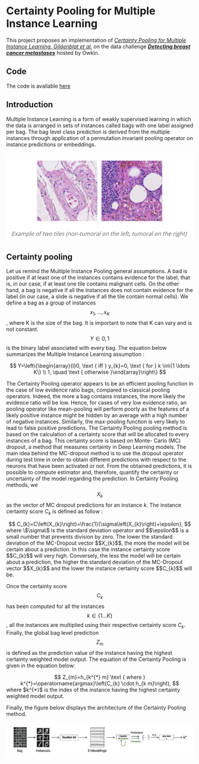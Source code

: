 # Certainty Pooling for Multiple Instance Learning

This project proposes an implementation of [*Certainty Pooling for Multiple Instance Learning, Gildenblat et al.*](https://arxiv.org/pdf/2008.10548.pdf) on the data challenge [***Detecting breast cancer metastases***](https://challengedata.ens.fr/participants/challenges/18/) hosted by Owkin. 


## Code

The code is available [here](https://github.com/hippolytelrm/certainty-pooling-mil)

## Introduction 

Multiple Instance Learning is a form of weakly supervised learning in which the data is arranged in sets of instances called bags with one label assigned per bag. The bag level class prediction is derived from the multiple instances through application of a permutation invariant pooling operator on instance predictions or embeddings.


![image info](./assets/images/project1/slide.png)

## Certainty pooling 

Let us remind the Multiple Instance Pooling general assumptions. A bad is positive if at least one of the instances contains evidence for the label, that is, in our case, if at least one tile contains malignant cells. On the other hand, a bag is negative if all the instances does not contain evidence for the label (in our case, a slide is negative if all the tile contain normal cells). We define a bag as a group of instances $${x_1,...,x_K}$$ , where K is the size of the bag. It is important to note that K can vary and is not constant. $$Y ∈ {0, 1}$$ is the binary label associated with every bag. The equation below summarizes the Multiple Instance Learning assumption :

<center>
$$
Y=\left\{\begin{array}{l}0, \text { iff } y_{k}=0, \text { for } k \in\{1 \ldots K\} \\ 1, \quad \text { otherwise }\end{array}\right\}
$$
</center>

The Certainty Pooling operator appears to be an efficient pooling function in the case of low evidence ratio bags, compared to classical pooling operators. Indeed, the more a bag contains instances, the more likely the evidence ratio will be low. Hence, for cases of very low evidence ratio, an pooling operator like mean-pooling will perform poorly as the features of a likely positive instance might be hidden by an average with a high number of negative instances. Similarly, the max-pooling function is very likely to lead to false positive predictions.
The Certainty Pooling pooling method is based on the calculation of a certainty score that will be allocated to every instances of a bag. This certainty score is based on Monte- Carlo (MC) dropout, a method that measures certainty in Deep Learning models. The main idea behind the MC-dropout method is to use the dropout operator during test time in order to obtain different predictions with respect to the neurons that have been activated or not. From the obtained predictions, it is possible to compute estimator and, therefore, quantify the certainty or uncertainty of the model regarding the prediction.
In Certainty Pooling methods, we $$X_k$$ as the vector of MC dropout predictions for an instance $k$. The instance certainty score $C_k$ is defined as follow :
<center>
$$
C_{k}=C\left(X_{k}\right)=\frac{1}{\sigma\left(X_{k}\right)+\epsilon},
$$
</center>
where \$\sigma\$ is the standard deviation operator and $$\epsilon$$ is a small number that prevents division by zero.
The lower the standard deviation of the MC-Dropout vector $$X_{k}$$, the more the model will be certain about a prediction. In this case the instance certainty score $$C_{k}$$ will very high. Conversely, the less the model will be certain about a prediction, the higher the standard deviation of the MC-Dropout vector $$X_{k}$$ and the lower the instance certainty score $$C_{k}$$ will be.

Once the certainty score $$C_{k}$$ has been computed for all the instances $$k \in\{1 \ldots K\}$$, all the instances are multiplied using their respective certainty score $C_{k}$. Finally, the global bag level prediction $$Z_{m}$$ is defined as the prediction value of the instance having the highest certainty weighted model output. The equation of the Certainty Pooling is given in the equation below: 
<center>
$$
Z_{m}=h_{k^{*} m} \text { where } k^{*}=\operatorname{argmax}\left(C_{k} \cdot h_{k m}\right),
$$
</center>
where $k^{*}$ is the index of the instance having the highest certainty weighted model output.

Finally, the figure below displays the architecture of the Certainty Pooling method.

![image info](./assets/images/project1/archi.png)